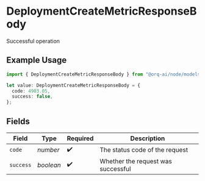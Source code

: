 # DeploymentCreateMetricResponseBody

Successful operation

## Example Usage

```typescript
import { DeploymentCreateMetricResponseBody } from "@orq-ai/node/models/operations";

let value: DeploymentCreateMetricResponseBody = {
  code: 4903.05,
  success: false,
};
```

## Fields

| Field                              | Type                               | Required                           | Description                        |
| ---------------------------------- | ---------------------------------- | ---------------------------------- | ---------------------------------- |
| `code`                             | *number*                           | :heavy_check_mark:                 | The status code of the request     |
| `success`                          | *boolean*                          | :heavy_check_mark:                 | Whether the request was successful |